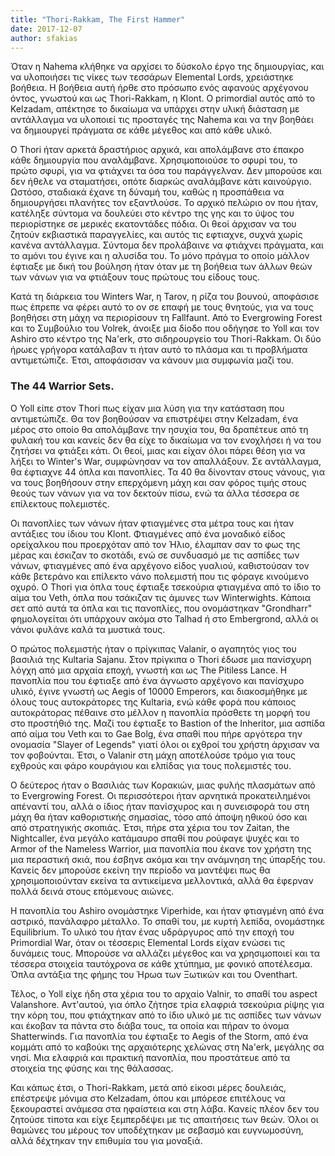 ```yaml
---
title: "Thori-Rakkam, The First Hammer"
date: 2017-12-07
author: sfakias
---
```


Όταν η Nahema κλήθηκε να αρχίσει το δύσκολο έργο της δημιουργίας, και να
υλοποιήσει τις νίκες των τεσσάρων Elemental Lords, χρειάστηκε βοήθεια. H
βοήθεια αυτή ήρθε στο πρόσωπο ενός αφανούς αρχέγονου όντος, γνωστού και ως
Thori-Rakkam, η Klont. Ο primordial αυτός από το Kelzadam, απέκτησε το
δικαίωμα να υπάρχει στην υλική διάσταση με αντάλλαγμα να υλοποιεί τις
προσταγές της Nahema και να την βοηθάει να δημιουργεί πράγματα σε κάθε μέγεθος
και από κάθε υλικό.



O Thori ήταν αρκετά δραστήριος αρχικά, και απολάμβανε στο έπακρο κάθε
δημιουργία που αναλάμβανε. Χρησιμοποιούσε το σφυρί του, το πρώτο σφυρί, για να
φτιάχνει τα όσα του παράγγελναν. Δεν μπορούσε και δεν ήθελε να σταματήσει,
οπότε διαρκώς αναλάμβανε κάτι καινούργιο. Ωστόσο, σταδιακά έχανε τη δύναμή
του, καθώς η προσπάθεια να δημιουργήσει πλανήτες τον εξαντλούσε. Το αρχικό
πελώριο ον που ήταν, κατέληξε σύντομα να δουλεύει στο κέντρο της γης και το
ύψος του περιορίστηκε σε μερικές εκατοντάδες πόδια. Οι θεοί άρχισαν να του
ζητούν εκβιαστικά παραγγελίες, και αυτός τις εφτιαχνε, συχνά χωρίς κανένα
αντάλλαγμα. Σύντομα δεν προλάβαινε να φτιάχνει πράγματα, και το αμόνι του
έγινε και η αλυσίδα του. Το μόνο πράγμα το οποίο μάλλον έφτιαξε με δική του
βούληση ήταν όταν με τη βοήθεια των άλλων θεών των νάνων για να φτιάξουν τους
πρώτους του είδους τους.



Κατά τη διάρκεια του Winters War, η Tarov, η ρίζα του βουνού, αποφάσισε πως
έπρεπε να φέρει αυτό το ον σε επαφή με τους θνητούς, για να τους βοηθήσει στη
μάχη να περιορίσουν τη Fallfaunt. Από το Evergrowing Forest και το Συμβούλιο
του Volrek, άνοιξε μια δίοδο που οδήγησε το Yoll και τον Ashiro στο κέντρο της
Na'erk, στο σιδηρουργείο του Thori-Rakkam. Οι δύο ήρωες γρήγορα κατάλαβαν τι
ήταν αυτό το πλάσμα και τι προβλήματα αντιμετώπιζε. Έτσι, αποφάσισαν να κάνουν
μια συμφωνία μαζί του.



###  The 44 Warrior Sets.

Ο Yoll είπε στον Thori πως είχαν μια λύση για την κατάσταση που αντιμετώπιζε.
Θα τον βοηθούσαν να επιστρέψει στην Kelzadam, ένα μέρος στο οποίο θα
απολάμβανε την ησυχία του, θα δραπέτευε από τη φυλακή του και κανείς δεν θα
είχε το δικαίωμα να τον ενοχλήσει ή να του ζητήσει να φτιάξει κάτι. Οι θεοί,
μιας και είχαν όλοι πάρει θέση για να λήξει το Winter's War, συμφώνησαν να τον
απαλλάξουν. Σε αντάλλαγμα, θα έφτιαχνε 44 όπλα και πανοπλίες. Τα 40 θα
δίνονταν στους νάνους, για να τους βοηθήσουν στην επερχόμενη μάχη και σαν
φόρος τιμής στους θεούς των νάνων για να τον δεκτούν πίσω, ενώ τα άλλα τέσσερα
σε επίλεκτους πολεμιστές.



Οι πανοπλίες των νάνων ήταν φτιαγμένες στα μέτρα τους και ήταν αντάξιες του
ίδιου του Klont. Φτιαγμένες από ένα μοναδικό είδος ορείχαλκου που προερχόταν
από τον Ήλιο, έλαμπαν σαν το φως της μέρας και έσκιζαν το σκοτάδι, ενώ σε
συνδυασμό με τις ασπίδες των νάνων, φτιαγμένες από ένα αρχέγονο είδος γυαλιού,
καθιστούσαν τον κάθε βετεράνο και επίλεκτο νάνο πολεμιστή που τις φόραγε
κινούμενο οχυρό. Ο Thori για όπλα τους έφτιαξε τσεκούρια φτιαγμένα από το ίδιο
το αίμα του Veth, όπλα που τσάκιζαν τις άμυνες των Winterwights. Κάποια σετ
από αυτά τα όπλα και τις πανοπλίες, που ονομάστηκαν "Grondharr"  φημολογείται
ότι υπάρχουν ακόμα στο Talhad ή στο Embergrond, αλλά οι νάνοι φυλάνε καλά τα
μυστικά τους.



Ο πρώτος πολεμιστής ήταν ο πρίγκιπας Valanir, ο αγαπητός γιος του βασιλιά της
Kultaria Sajanu. Στον πρίγκιπα ο Thori έδωσε μια πανίσχυρη λόγχη από μια
αρχαία εποχή, γνωστή και ως The Pitiless Lance. Η πανοπλία που του έφτιαξε από
ένα άγνωστο αρχέγονο και πανίσχυρο υλικό, έγινε γνωστή ως Aegis of 10000
Emperors, και διακοσμήθηκε με όλους τους αυτοκράτορες της Kultaria, ενώ κάθε
φορά που κάποιος αυτοκράτορας πέθαινε στο μέλλον η πανοπλία πρόσθετε τη μορφή
του στο προστήθιό της. Μαζί του έφτιαξε το Bastion of the Inheritor, μια
ασπίδα από αίμα του Veth και το Gae Bolg, ένα σπαθί που πήρε αργότερα την
ονομασία "Slayer of Legends" γιατί όλοι οι εχθροί του χρήστη άρχισαν να τον
φοβούνται. Έτσι, ο Valanir στη μάχη αποτέλούσε τρόμο για τους εχθρούς και φάρο
κουράγιου και ελπίδας για τους πολεμιστές του.



O δεύτερος ήταν ο Βασιλιάς των Κορακιών, μιας φυλής πλασμάτων από το
Evergrowing Forest. Οι περισσότεροι ήταν αρνητικά προκατειλημένοι απέναντί
του, αλλά ο ίδιος ήταν πανίσχυρος και η συνεισφορά του στη μάχη θα ήταν
καθοριστικής σημασίας, τόσο από άποψη ηθικού όσο και από στρατηγικής σκοπιάς.
Έτσι, πήρε στα χέρια του τον Zaitan, the Nightcaller, ένα μεγάλο κατάμαυρο
σπαθί που ρούφαγε ψυχές και το Armor of the Nameless Warrior, μια πανοπλία που
έκανε τον χρήστη της μια περαστική σκιά, που έσβηνε ακόμα και την ανάμνηση της
ύπαρξής του. Κανείς δεν μπορούσε εκείνη την περίοδο να μαντέψει πως θα
χρησιμοποιούνταν εκείνα τα αντικείμενα μελλοντικά, αλλά θα έφερναν πολλά δεινά
στους επόμενους αιώνες.



Η πανοπλία του Ashiro ονομάστηκε Viperhide, και ήταν φτιαγμένη από ένα
αστρικό, πανάλαφρο μέταλλο. Το σπαθί του, με κυρτή λεπίδα, ονομάστηκε
Equilibrium. Το υλικό του ήταν ένας υδράργυρος από την εποχή του Primordial
War, όταν οι τέσσερις Elemental Lords είχαν ενώσει τις δυνάμεις τους. Μπορούσε
να αλλάζει μέγεθος και να χρησιμοποιεί και τα τέσσερα στοιχεία ταυτόχρονα σε
κάθε χτύπημα, με φονικό αποτέλεσμα. Όπλα αντάξια της φήμης του Ήρωα των
Ξωτικών και του Oventhart.



Τέλος, ο Yoll είχε ήδη στα χέρια του το αρχαίο Valnir, το σπαθί του aspect
Valanshore. Αντ'αυτού, για όπλο ζήτησε τρία ελαφριά τσεκούρια ρίψης για την
κόρη του, που φτιάχτηκαν από το ίδιο υλικό με τις ασπίδες των νάνων και έκοβαν
τα πάντα στο διάβα τους, τα οποία και πήραν το όνομα Shatterwinds. Για
πανοπλία του έφτιαξε το Aegis of the Storm, από ένα κομμάτι από το καβούκι της
αρχαιότερης χελώνας στη Na'erk, μεγάλης σα νησί. Μια ελαφριά και πρακτική
πανοπλία, που προστάτευε από τα στοιχεία της φύσης και της θάλασσας.



Και κάπως έτσι, ο Thori-Rakkam, μετά από είκοσι μέρες δουλειάς, επέστρεψε
μόνιμα στο Kelzadam, όπου και μπόρεσε επιτέλους να ξεκουραστεί ανάμεσα στα
ηφαίστεια και στη λάβα. Κανείς πλέον δεν του ζητούσε τίποτα και είχε
ξεμπερδέψει με τις απαιτήσεις των θεών. Όλοι οι θαμώνες του μέρους τον
υποδέχτηκαν με σεβασμό και ευγνωμοσύνη, αλλά δέχτηκαν την επιθυμία του για
μοναξιά.

